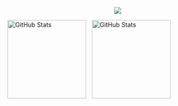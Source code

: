 <p align="center">
  <img src="https://readme-typing-svg.demolab.com?font=Fira+Code&size=18&duration=1500&pause=1000&color=FF00FF&center=true&width=435&lines=Full+Stack+Developer;PHP+%7C+Java+%7C+JavaScript" />
</p>
<p>
  <img 
    align="left" 
    alt="GitHub Stats" 
    height="180" 
    style="padding-right: 10px;" 
    src="https://github-readme-stats.vercel.app/api?username=nd13d1&show_icons=true&theme=neon&include_all_commits=true&locale=pt-br" 
  />

<img 
      align="left" 
      alt="GitHub Stats" 
      height="180" 
      src="https://github-readme-stats.vercel.app/api/top-langs/?username=nd13d1&theme=neon&layout=compact&custom_title=Linguagens&langs_count=9" 
  />

</p>
